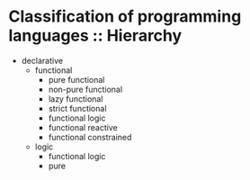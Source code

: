 # Classification of programming languages :: Hierarchy

- declarative
  - functional
    - pure functional
    - non-pure functional
    - lazy functional
    - strict functional
    - functional logic
    - functional reactive
    - functional constrained
  - logic
    - functional logic
    - pure
